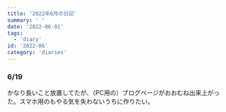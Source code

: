 ```yaml
---
title: '2022年6月の日記'
summary: ' '
date: '2022-06-01'
tags: 
  - 'diary'
id: '2022-06'
category: 'diaries'
---
```


### 6/19

かなり長いこと放置してたが、（PC用の）ブログページがおおむね出来上がった。スマホ用のもやる気を失わないうちに作りたい。
